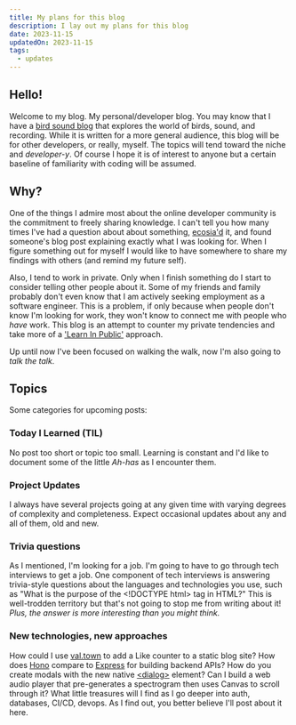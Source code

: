 ```yaml
---
title: My plans for this blog
description: I lay out my plans for this blog
date: 2023-11-15
updatedOn: 2023-11-15
tags:
  - updates
---
```

## Hello!

Welcome to my blog. My personal/developer blog. You may know that I have a [bird sound blog](https://birdsmakesound.com/) that explores the world of birds, sound, and recording. While it is written for a more general audience, this blog will be for other developers, or really, myself. The topics will tend toward the niche and *developer-y*. Of course I hope it is of interest to anyone but a certain baseline of familiarity with coding will be assumed.

## Why?

One of the things I admire most about the online developer community is the commitment to freely sharing knowledge. I can't tell you how many times I've had a question about about something, [ecosia'd](https://www.ecosia.org) it, and found someone's blog post explaining exactly what I was looking for. When I figure something out for myself I would like to have somewhere to share my findings with others (and remind my future self).

Also, I tend to work in private. Only when I finish something do I start to consider telling other people about it. Some of my friends and family probably don't even know that I am actively seeking employment as a software engineer. This is a problem, if only because when people don't know I'm looking for work, they won't know to connect me with people who *have* work. This blog is an attempt to counter my private tendencies and take more of a ['Learn In Public'](https://www.swyx.io/learn-in-public) approach.

Up until now I've been focused on walking the walk, now I'm also going to *talk the talk*.

## Topics

Some categories for upcoming posts:

### Today I Learned (TIL)

No post too short or topic too small. Learning is constant and I'd like to document some of the little *Ah-has* as I encounter them.

### Project Updates

I always have several projects going at any given time with varying degrees of complexity and completeness. Expect occasional updates about any and all of them, old and new.

### Trivia questions

As I mentioned, I'm looking for a job. I'm going to have to go through tech interviews to get a job. One component of tech interviews is answering trivia-style questions about the languages and technologies you use, such as "What is the purpose of the &lt;!DOCTYPE html&gt; tag in HTML?" This is well-trodden territory but that's not going to stop me from writing about it! *Plus, the answer is more interesting than you might think.*

### New technologies, new approaches

How could I use [val.town](https://www.val.town/) to add a Like counter to a static blog site? How does [Hono](https://hono.dev/) compare to [Express](https://expressjs.com/) for building backend APIs? How do you create modals with the new native [&lt;dialog&gt;](https://developer.mozilla.org/en-US/docs/Web/HTML/Element/dialog) element? Can I build a web audio player that pre-generates a spectrogram then uses Canvas to scroll through it? What little treasures will I find as I go deeper into auth, databases, CI/CD, devops. As I find out, you better believe I'll post about it here.
